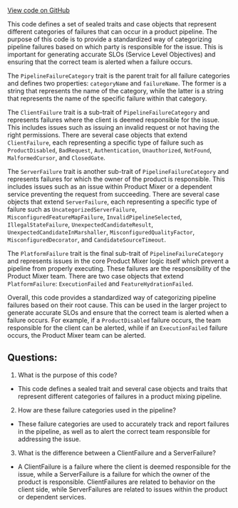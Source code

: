 [View code on GitHub](https://github.com/misbahsy/the-algorithm/product-mixer/core/src/main/scala/com/twitter/product_mixer/core/pipeline/pipeline_failure/PipelineFailureCategory.scala)

This code defines a set of sealed traits and case objects that represent different categories of failures that can occur in a product pipeline. The purpose of this code is to provide a standardized way of categorizing pipeline failures based on which party is responsible for the issue. This is important for generating accurate SLOs (Service Level Objectives) and ensuring that the correct team is alerted when a failure occurs.

The `PipelineFailureCategory` trait is the parent trait for all failure categories and defines two properties: `categoryName` and `failureName`. The former is a string that represents the name of the category, while the latter is a string that represents the name of the specific failure within that category.

The `ClientFailure` trait is a sub-trait of `PipelineFailureCategory` and represents failures where the client is deemed responsible for the issue. This includes issues such as issuing an invalid request or not having the right permissions. There are several case objects that extend `ClientFailure`, each representing a specific type of failure such as `ProductDisabled`, `BadRequest`, `Authentication`, `Unauthorized`, `NotFound`, `MalformedCursor`, and `ClosedGate`.

The `ServerFailure` trait is another sub-trait of `PipelineFailureCategory` and represents failures for which the owner of the product is responsible. This includes issues such as an issue within Product Mixer or a dependent service preventing the request from succeeding. There are several case objects that extend `ServerFailure`, each representing a specific type of failure such as `UncategorizedServerFailure`, `MisconfiguredFeatureMapFailure`, `InvalidPipelineSelected`, `IllegalStateFailure`, `UnexpectedCandidateResult`, `UnexpectedCandidateInMarshaller`, `MisconfiguredQualityFactor`, `MisconfiguredDecorator`, and `CandidateSourceTimeout`.

The `PlatformFailure` trait is the final sub-trait of `PipelineFailureCategory` and represents issues in the core Product Mixer logic itself which prevent a pipeline from properly executing. These failures are the responsibility of the Product Mixer team. There are two case objects that extend `PlatformFailure`: `ExecutionFailed` and `FeatureHydrationFailed`.

Overall, this code provides a standardized way of categorizing pipeline failures based on their root cause. This can be used in the larger project to generate accurate SLOs and ensure that the correct team is alerted when a failure occurs. For example, if a `ProductDisabled` failure occurs, the team responsible for the client can be alerted, while if an `ExecutionFailed` failure occurs, the Product Mixer team can be alerted.
## Questions: 
 1. What is the purpose of this code?
- This code defines a sealed trait and several case objects and traits that represent different categories of failures in a product mixing pipeline. 

2. How are these failure categories used in the pipeline?
- These failure categories are used to accurately track and report failures in the pipeline, as well as to alert the correct team responsible for addressing the issue. 

3. What is the difference between a ClientFailure and a ServerFailure?
- A ClientFailure is a failure where the client is deemed responsible for the issue, while a ServerFailure is a failure for which the owner of the product is responsible. ClientFailures are related to behavior on the client side, while ServerFailures are related to issues within the product or dependent services.